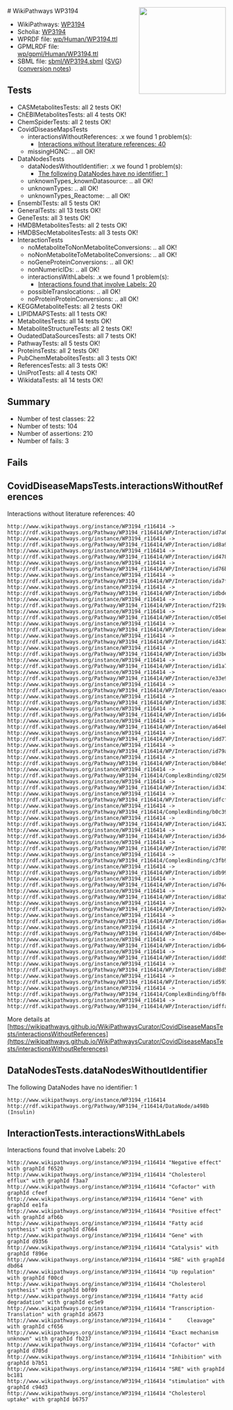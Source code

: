 <img style="float: right; width: 200px" src="../logo.png" />
# WikiPathways WP3194

* WikiPathways: [WP3194](https://identifiers.org/wikipathways:WP3194)
* Scholia: [WP3194](https://scholia.toolforge.org/wikipathways/WP3194)
* WPRDF file: [wp/Human/WP3194.ttl](../wp/Human/WP3194.ttl)
* GPMLRDF file: [wp/gpml/Human/WP3194.ttl](../wp/gpml/Human/WP3194.ttl)
* SBML file: [sbml/WP3194.sbml](../sbml/WP3194.sbml) ([SVG](../sbml/WP3194.svg)) ([conversion notes](../sbml/WP3194.txt))

## Tests
* CASMetabolitesTests: all 2 tests OK!
* ChEBIMetabolitesTests: all 4 tests OK!
* ChemSpiderTests: all 2 tests OK!
* CovidDiseaseMapsTests
    * interactionsWithoutReferences: .x we found 1 problem(s):
        * [Interactions without literature references: 40](#9701cd3e)
    * missingHGNC: .. all OK!
* DataNodesTests
    * dataNodesWithoutIdentifier: .x we found 1 problem(s):
        * [The following DataNodes have no identifier: 1](#d2d32fa0)
    * unknownTypes_knownDatasource: .. all OK!
    * unknownTypes: .. all OK!
    * unknownTypes_Reactome: .. all OK!
* EnsemblTests: all 5 tests OK!
* GeneralTests: all 13 tests OK!
* GeneTests: all 3 tests OK!
* HMDBMetabolitesTests: all 2 tests OK!
* HMDBSecMetabolitesTests: all 3 tests OK!
* InteractionTests
    * noMetaboliteToNonMetaboliteConversions: .. all OK!
    * noNonMetaboliteToMetaboliteConversions: .. all OK!
    * noGeneProteinConversions: .. all OK!
    * nonNumericIDs: .. all OK!
    * interactionsWithLabels: .x we found 1 problem(s):
        * [Interactions found that involve Labels: 20](#fe97a8d7)
    * possibleTranslocations: .. all OK!
    * noProteinProteinConversions: .. all OK!
* KEGGMetaboliteTests: all 2 tests OK!
* LIPIDMAPSTests: all 1 tests OK!
* MetabolitesTests: all 14 tests OK!
* MetaboliteStructureTests: all 2 tests OK!
* OudatedDataSourcesTests: all 7 tests OK!
* PathwayTests: all 5 tests OK!
* ProteinsTests: all 2 tests OK!
* PubChemMetabolitesTests: all 3 tests OK!
* ReferencesTests: all 3 tests OK!
* UniProtTests: all 4 tests OK!
* WikidataTests: all 14 tests OK!


## Summary

* Number of test classes: 22
* Number of tests: 104
* Number of assertions: 210
* Number of fails: 3

## Fails

<a name="9701cd3e" />

## CovidDiseaseMapsTests.interactionsWithoutReferences

Interactions without literature references: 40
```
http://www.wikipathways.org/instance/WP3194_r116414 -> http://rdf.wikipathways.org/Pathway/WP3194_r116414/WP/Interaction/id7a0d8e51
http://www.wikipathways.org/instance/WP3194_r116414 -> http://rdf.wikipathways.org/Pathway/WP3194_r116414/WP/Interaction/id8a98950f
http://www.wikipathways.org/instance/WP3194_r116414 -> http://rdf.wikipathways.org/Pathway/WP3194_r116414/WP/Interaction/id478f28df
http://www.wikipathways.org/instance/WP3194_r116414 -> http://rdf.wikipathways.org/Pathway/WP3194_r116414/WP/Interaction/id76b6c2cf
http://www.wikipathways.org/instance/WP3194_r116414 -> http://rdf.wikipathways.org/Pathway/WP3194_r116414/WP/Interaction/ida7f8963c
http://www.wikipathways.org/instance/WP3194_r116414 -> http://rdf.wikipathways.org/Pathway/WP3194_r116414/WP/Interaction/idbde43b8e
http://www.wikipathways.org/instance/WP3194_r116414 -> http://rdf.wikipathways.org/Pathway/WP3194_r116414/WP/Interaction/f219a
http://www.wikipathways.org/instance/WP3194_r116414 -> http://rdf.wikipathways.org/Pathway/WP3194_r116414/WP/Interaction/c05e8
http://www.wikipathways.org/instance/WP3194_r116414 -> http://rdf.wikipathways.org/Pathway/WP3194_r116414/WP/Interaction/ideadce077
http://www.wikipathways.org/instance/WP3194_r116414 -> http://rdf.wikipathways.org/Pathway/WP3194_r116414/WP/Interaction/id433c3288
http://www.wikipathways.org/instance/WP3194_r116414 -> http://rdf.wikipathways.org/Pathway/WP3194_r116414/WP/Interaction/id3becc809
http://www.wikipathways.org/instance/WP3194_r116414 -> http://rdf.wikipathways.org/Pathway/WP3194_r116414/WP/Interaction/id1a728c5d
http://www.wikipathways.org/instance/WP3194_r116414 -> http://rdf.wikipathways.org/Pathway/WP3194_r116414/WP/Interaction/e33e9
http://www.wikipathways.org/instance/WP3194_r116414 -> http://rdf.wikipathways.org/Pathway/WP3194_r116414/WP/Interaction/eaace
http://www.wikipathways.org/instance/WP3194_r116414 -> http://rdf.wikipathways.org/Pathway/WP3194_r116414/WP/Interaction/id38324c84
http://www.wikipathways.org/instance/WP3194_r116414 -> http://rdf.wikipathways.org/Pathway/WP3194_r116414/WP/Interaction/id16e66094
http://www.wikipathways.org/instance/WP3194_r116414 -> http://rdf.wikipathways.org/Pathway/WP3194_r116414/WP/Interaction/a64eb
http://www.wikipathways.org/instance/WP3194_r116414 -> http://rdf.wikipathways.org/Pathway/WP3194_r116414/WP/Interaction/idd77b41e3
http://www.wikipathways.org/instance/WP3194_r116414 -> http://rdf.wikipathways.org/Pathway/WP3194_r116414/WP/Interaction/id79aa1e3a
http://www.wikipathways.org/instance/WP3194_r116414 -> http://rdf.wikipathways.org/Pathway/WP3194_r116414/WP/Interaction/b84e5
http://www.wikipathways.org/instance/WP3194_r116414 -> http://rdf.wikipathways.org/Pathway/WP3194_r116414/ComplexBinding/c0256
http://www.wikipathways.org/instance/WP3194_r116414 -> http://rdf.wikipathways.org/Pathway/WP3194_r116414/WP/Interaction/id341eda1a
http://www.wikipathways.org/instance/WP3194_r116414 -> http://rdf.wikipathways.org/Pathway/WP3194_r116414/WP/Interaction/idfcf18012
http://www.wikipathways.org/instance/WP3194_r116414 -> http://rdf.wikipathways.org/Pathway/WP3194_r116414/ComplexBinding/b0c39
http://www.wikipathways.org/instance/WP3194_r116414 -> http://rdf.wikipathways.org/Pathway/WP3194_r116414/WP/Interaction/id432c05c1
http://www.wikipathways.org/instance/WP3194_r116414 -> http://rdf.wikipathways.org/Pathway/WP3194_r116414/WP/Interaction/id3d4dc345
http://www.wikipathways.org/instance/WP3194_r116414 -> http://rdf.wikipathways.org/Pathway/WP3194_r116414/WP/Interaction/id7051bf9d
http://www.wikipathways.org/instance/WP3194_r116414 -> http://rdf.wikipathways.org/Pathway/WP3194_r116414/ComplexBinding/c3fb9
http://www.wikipathways.org/instance/WP3194_r116414 -> http://rdf.wikipathways.org/Pathway/WP3194_r116414/WP/Interaction/idb99df251
http://www.wikipathways.org/instance/WP3194_r116414 -> http://rdf.wikipathways.org/Pathway/WP3194_r116414/WP/Interaction/id76cbdd98
http://www.wikipathways.org/instance/WP3194_r116414 -> http://rdf.wikipathways.org/Pathway/WP3194_r116414/WP/Interaction/id8a5cf7ed
http://www.wikipathways.org/instance/WP3194_r116414 -> http://rdf.wikipathways.org/Pathway/WP3194_r116414/WP/Interaction/id92c94eaf
http://www.wikipathways.org/instance/WP3194_r116414 -> http://rdf.wikipathways.org/Pathway/WP3194_r116414/WP/Interaction/id6acaa208
http://www.wikipathways.org/instance/WP3194_r116414 -> http://rdf.wikipathways.org/Pathway/WP3194_r116414/WP/Interaction/d4be4
http://www.wikipathways.org/instance/WP3194_r116414 -> http://rdf.wikipathways.org/Pathway/WP3194_r116414/WP/Interaction/idb64035fa
http://www.wikipathways.org/instance/WP3194_r116414 -> http://rdf.wikipathways.org/Pathway/WP3194_r116414/WP/Interaction/iddd5f4a25
http://www.wikipathways.org/instance/WP3194_r116414 -> http://rdf.wikipathways.org/Pathway/WP3194_r116414/WP/Interaction/id8d590471
http://www.wikipathways.org/instance/WP3194_r116414 -> http://rdf.wikipathways.org/Pathway/WP3194_r116414/WP/Interaction/id59369fb2
http://www.wikipathways.org/instance/WP3194_r116414 -> http://rdf.wikipathways.org/Pathway/WP3194_r116414/ComplexBinding/bff8c
http://www.wikipathways.org/instance/WP3194_r116414 -> http://rdf.wikipathways.org/Pathway/WP3194_r116414/WP/Interaction/idffaeb01d
```

More details at [https://wikipathways.github.io/WikiPathwaysCurator/CovidDiseaseMapsTests/interactionsWithoutReferences](https://wikipathways.github.io/WikiPathwaysCurator/CovidDiseaseMapsTests/interactionsWithoutReferences)

<a name="d2d32fa0" />

## DataNodesTests.dataNodesWithoutIdentifier

The following DataNodes have no identifier: 1
```
http://www.wikipathways.org/instance/WP3194_r116414 http://rdf.wikipathways.org/Pathway/WP3194_r116414/DataNode/a498b (Insulin)
```

<a name="fe97a8d7" />

## InteractionTests.interactionsWithLabels

Interactions found that involve Labels: 20
```
http://www.wikipathways.org/instance/WP3194_r116414 "Negative effect" with graphId f6520
http://www.wikipathways.org/instance/WP3194_r116414 "Cholesterol 
efflux" with graphId f3aa7
http://www.wikipathways.org/instance/WP3194_r116414 "Cofactor" with graphId cfeef
http://www.wikipathways.org/instance/WP3194_r116414 "Gene" with graphId ee1fa
http://www.wikipathways.org/instance/WP3194_r116414 "Positive effect" with graphId afb6b
http://www.wikipathways.org/instance/WP3194_r116414 "Fatty acid 
synthesis" with graphId d7664
http://www.wikipathways.org/instance/WP3194_r116414 "Gene" with graphId d9356
http://www.wikipathways.org/instance/WP3194_r116414 "Catalysis" with graphId f896e
http://www.wikipathways.org/instance/WP3194_r116414 "SRE" with graphId dbd64
http://www.wikipathways.org/instance/WP3194_r116414 "Up regulation" with graphId f00cd
http://www.wikipathways.org/instance/WP3194_r116414 "Cholesterol 
synthesis" with graphId b0f09
http://www.wikipathways.org/instance/WP3194_r116414 "Fatty acid
degradation" with graphId ec5e9
http://www.wikipathways.org/instance/WP3194_r116414 "Transcription-Translation" with graphId a5673
http://www.wikipathways.org/instance/WP3194_r116414 "     Cleavage" with graphId cf656
http://www.wikipathways.org/instance/WP3194_r116414 "Exact mechanism unknown" with graphId fb237
http://www.wikipathways.org/instance/WP3194_r116414 "Cofactor" with graphId d705d
http://www.wikipathways.org/instance/WP3194_r116414 "Inhibition" with graphId b7b51
http://www.wikipathways.org/instance/WP3194_r116414 "SRE" with graphId bc181
http://www.wikipathways.org/instance/WP3194_r116414 "stimulation" with graphId c94d3
http://www.wikipathways.org/instance/WP3194_r116414 "Cholesterol 
uptake" with graphId b6757
```

